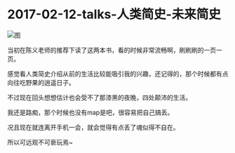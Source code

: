 


# 2017-02-12-talks-人类简史-未来简史

![图](http://image.linxingyang.net/image/note/2017-02-12-talks/rljs_wljs.jpg)


当初在陈义老师的推荐下读了这两本书，看的时候非常流畅啊，刷刷刷的一页一页。

感觉看人类简史介绍从前的生活比较能吸引我的兴趣，还记得的，那个时候都有点向往吃野果的逍遥日子。

不过现在回头想想估计也会受不了那漆黑的夜晚，四处颠沛的生活。

我还是路痴，那个时候也没有map是吧，很容易把自己搞丢。

况且现在就连离开手机一会，就会觉得有点丢了魂似得不自在。

所以可远观不可亵玩焉~






